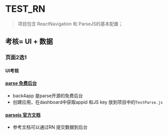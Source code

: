 # TEST_RN
> 项目包含 ReactNavigation 和 ParseJS的基本配置；

## 考核= UI + 数据

### 页面2选1


#### UI考核

#### [parse 免费后台](https://www.back4app.com/)
* back4app 是parse开源的免费后台
* 创建应用，在dashboard中获取appid 和JS key 放到项目中的``TestParse.js``

#### [parsejs 官方文档](https://docs.parseplatform.org/js/guide/#getting-started)
* 参考文档可以通过RN 提交数据到后台
